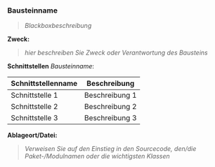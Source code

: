 ### Bausteinname

> _Blackboxbeschreibung_

__Zweck:__ 
>_hier beschreiben Sie Zweck oder Verantwortung des Bausteins_

 __Schnittstellen__ _Bausteinname_:

 | Schnittstellenname | Beschreibung |
 | ------------------ | ------------ |
 | Schnittstelle 1 | Beschreibung 1 |
 | Schnittstelle 2 | Beschreibung 2 |
 | Schnittstelle 3 | Beschreibung 3 |

__Ablageort/Datei:__

> _Verweisen Sie auf den Einstieg in den Sourcecode, den/die Paket-/Modulnamen oder die wichtigsten Klassen_



